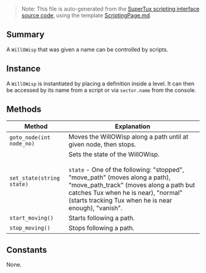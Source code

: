 > Note: This file is auto-generated from the [SuperTux scripting interface source code](https://github.com/SuperTux/supertux/tree/master/src/scripting), using the template [ScriptingPage.md](https://github.com/SuperTux/wiki/tree/master/templates/ScriptingPage.md).

Summary
-------

A `WillOWisp` that was given a name can be controlled by scripts.

Instance
--------

A `WillOWisp` is instantiated by placing a definition inside a level. It can then be accessed by its name from a script or via `sector.name` from the console. 

Methods
-------

Method | Explanation
-------|-------
`goto_node(int node_no)` | Moves the WillOWisp along a path until at given node, then stops. 
`set_state(string state)` | Sets the state of the WillOWisp. <br /><br /> `state` - One of the following: "stopped", "move_path" (moves along a path), "move_path_track" (moves along a path but catches Tux when he is near), "normal" (starts tracking Tux when he is near enough), "vanish". 
`start_moving()` | Starts following a path. 
`stop_moving()` | Stops following a path. 


Constants
---------

None.

